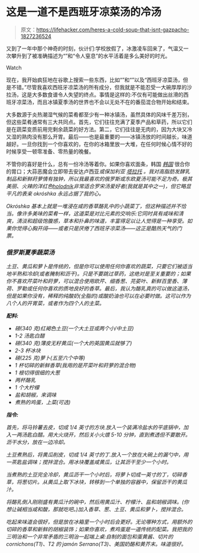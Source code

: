 # 这是一道不是西班牙凉菜汤的冷汤

> 原文：<https://lifehacker.com/heres-a-cold-soup-that-isnt-gazpacho-1827236524>

又到了一年中那个神奇的时刻，伙计们:学校放假了，冰激凌车回来了，气温又一次攀升到了被准确描述为“”和“令人窒息”的水平活着是多么美好的时光。

Watch

现在，我开始疯狂地在谷歌上搜索一些东西，比如“”和“”以及“西班牙凉菜汤，但是不错。”尽管我喜欢西班牙凉菜汤的所有成分，但我就是不能忍受一大碗厚厚的沙拉汤，这是大多数食谱令人失望的终点。事情是这样的:不仅有可能做出丝滑的西班牙凉菜汤，而且冰镇夏季汤的世界也不会以无处不在的番茄混合物开始和结束。

大多数源于炎热潮湿气候的菜肴都至少有一种冰镇汤，虽然具体的风味千差万别，但这些菜肴通常有三大共同点。首先，它们往往充满了夏季产品和草药，所以它们是在蔬菜变质前用完剩余蔬菜的好方法。第二，它们往往是无肉的，因为大块又冷又湿的熟肉没有那么开胃。最后——也是最重要的——冰镇汤放的时间越长，味道越好。一旦你找到一个你喜欢的，在你的冰箱里放一大堆，在任何时候心情不好的时候享受一顿零准备、零热量的晚餐。

不管你的喜好是什么，总有一份冷汤等着你。如果你喜欢面条，韩国 [*韩国*](https://www.maangchi.com/recipe/naengmyeon) 很合你的胃口；大蒜恶魔会立即带去安达卢西亚[](https://www.seriouseats.com/recipes/2017/07/ajo-blanco-spanish-bread-almond-cold-soup-recipe.html)*或保加利亚 [*塔拉托*](http://www.geniuskitchen.com/recipe/tarator-bulgarian-cold-cucumber-soup-62181) *。我对高脂肪发酵乳制品和新鲜莳萝情有独钟，所以我最喜欢的俄罗斯或东欧夏汤可能不足为奇。极其美丽、火辣的洋红色[*holodnik*](https://natashaskitchen.com/holodnik-russian-cold-soup/)非常适合罗宋汤爱好者(我就是其中之一)，但它略显平凡的表亲 *okróshka* 永远占据了我的心。**

*Okróshka 基本上就是一堆浸在咸的香草酪乳中的小蔬菜丁，但这种描述并不恰当。像许多美味的菜肴一样，这道菜是对比元素的交响乐:它同时具有咸味和清爽，清淡和超级饱腹感，草本和扑鼻的味道，丰富得足以让人觉得是一种享受。如果你觉得心胸开阔——或者只是厌倦了西班牙凉菜汤——这正是酷热天气的门票。*

### *俄罗斯夏季蔬菜汤*

*土豆、黄瓜和萝卜是传统的，但是你可以使用任何你喜欢的蔬菜，只要它们被适当地半熟和冷却(或者腌制和沥干)。只是不要跳过草药，这绝对是至关重要的；如果你不喜欢芹菜叶和莳萝，可以混合使用欧芹、细香葱、芫荽叶、新鲜百里香、薄荷、罗勒或任何你喜欢的质地良好的香草。最后，我认为酪乳真的可以做这道汤，但是如果你没有，稀释的纯酸奶(全脂的)或酸奶油也可以在必要时做。这可以作为八个人的开胃菜，或者作为四个人的主菜。*

***配料:***

*   *磅(340 克)红褐色土豆(一个大土豆或两个小/中土豆)* 
*   *1-2 汤匙白醋* 
*   *磅(340 克)薄皮无籽黄瓜(一个大的英国黄瓜就够了)* 
*   *2-3 杯冰块* 
*   *磅(225 克)萝卜(五至六个中等)* 
*   *1 杯切碎的新鲜香草(我用的是芹菜叶和莳萝的混合物)* 
*   *1 根切得很细的大葱* 
*   *两杯酪乳* 
*   *1 个大柠檬* 
*   *盐和胡椒，来调味* 
*   *煮熟的鸡蛋，上菜(可选)*

***指令:***

*首先，将马铃薯去皮，切成 1/4 英寸的方块.放入一个装满冷盐水的平底锅中，加入一两汤匙白醋。用大火烧开，然后关小火煨 5-10 分钟，直到煮透但不要散开。沥干水分，放在一边冷却。*

*土豆煮熟后，将黄瓜削皮，切成 1/4 英寸的丁.放入一个放在大碗上的漏勺中，用一茶匙盐调味；搅拌混合。用冰块覆盖咸黄瓜，让其沥干至少一个小时。*

*当煮熟的土豆完全冷却，黄瓜沥干一个小时后，将萝卜切成一英寸的丁，切碎香草，将葱切片。从黄瓜上取下冰块，转移到一个单独的容器中，保留沥干的黄瓜汁。*

*将酪乳倒入刚刚盛有黄瓜汁的碗中，然后用黄瓜汁、柠檬汁、盐和胡椒调味。(你想让碱相当咸和酸，那就吃吧。)加入香草、葱、土豆、黄瓜和萝卜，搅拌混合。*

*吃起来味道会很好，但是放在冰箱里一个小时后会更好。无论哪种方式，用额外的切碎的香草和新鲜的胡椒装饰；如果你喜欢，煮鸡蛋是一道传统的配菜。我把我的三明治和一个非常矛盾的三明治一起端上桌:自制的面包和蛋黄酱、切片的 cornichons(T1)、T2 的 jamón Serrano(T3)、美国奶酪和黄芥末。味道很好。*